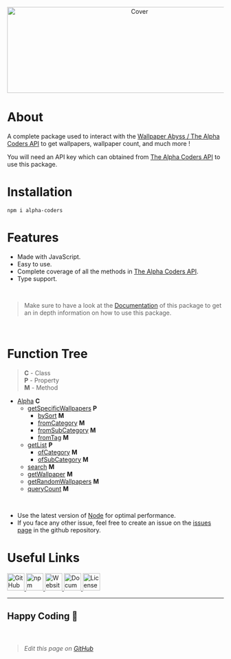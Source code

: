 <p align="center"> <img src="https://alpha-coders.js.org/svg/Alpha%20Coders.svg" alt="Cover" height="200px" width="600px"> </p>

# About
A complete package used to interact with the [Wallpaper Abyss / The Alpha Coders API](https://api.alphacoders.com/api/instructions) to get wallpapers, wallpaper count, and much more !

You will need an API key which can obtained from [The Alpha Coders API](https://api.alphacoders.com/api/instructions) to use this package. 

# Installation
```
npm i alpha-coders
```

# Features
- Made with JavaScript.
- Easy to use.
- Complete coverage of all the methods in [The Alpha Coders API](https://api.alphacoders.com/api/instructions).
- Type support.

<br>

> Make sure to have a look at the [Documentation](https://biologyscience.gitbook.io/alpha-coders) of this package to get an in depth information on how to use this package.

<br>

# Function Tree
> **C** - Class  
**P** - Property  
**M** - Method  

- [Alpha](https://biologyscience.gitbook.io/alpha-coders/reference/classes/alpha) **C**
  - [getSpecificWallpapers](https://biologyscience.gitbook.io/alpha-coders/reference/properties/getspecificwallpapers) **P**
    - [bySort](https://biologyscience.gitbook.io/alpha-coders/reference/methods/bysort) **M**
    - [fromCategory](https://biologyscience.gitbook.io/alpha-coders/reference/methods/fromcategory) **M**
    - [fromSubCategory](https://biologyscience.gitbook.io/alpha-coders/reference/methods/fromsubcategory) **M**
    - [fromTag](https://biologyscience.gitbook.io/alpha-coders/reference/methods/fromtag) **M**
  - [getList](https://biologyscience.gitbook.io/alpha-coders/reference/properties/getlist) **P**
    - [ofCategory](https://biologyscience.gitbook.io/alpha-coders/reference/methods/ofcategory) **M**
    - [ofSubCategory](https://biologyscience.gitbook.io/alpha-coders/reference/methods/ofsubcategory) **M**
  - [search](https://biologyscience.gitbook.io/alpha-coders/reference/methods/search) **M**
  - [getWallpaper](https://biologyscience.gitbook.io/alpha-coders/reference/methods/getwallpaper) **M**
  - [getRandomWallpapers](https://biologyscience.gitbook.io/alpha-coders/reference/methods/getrandomwallpapers) **M**
  - [queryCount](https://biologyscience.gitbook.io/alpha-coders/reference/methods/querycount) **M**

<br>

- Use the latest version of [Node](https://nodejs.org/) for optimal performance.
- If you face any other issue, feel free to create an issue on the [issues page](https://github.com/biologyscience/alpha-coders/issues) in the github repository.

# Useful Links
<a href="https://github.com/biologyscience/alpha-coders">
<img alt="GitHub" src="https://alpha-coders.js.org/svg/GitHub.svg" height="40px">
</a>
<a href="https://www.npmjs.com/package/alpha-coders">
<img alt="npm" src="https://alpha-coders.js.org/svg/npm.svg" height="40px">
</a>
<a href="https://alpha-coders.js.org">
<img alt="Website" src="https://alpha-coders.js.org/svg/Website.svg" height="40px">
</a>
<a href="https://biologyscience.gitbook.io/alpha-coders">
<img alt="Documentation" src="https://alpha-coders.js.org/svg/Docs.svg" height="40px">
</a>
<a href="https://github.com/biologyscience/alpha-coders/blob/main/LICENSE">
<img alt="License" src="https://alpha-coders.js.org/svg/Open%20Source.svg" height="40px">
</a>

---

## Happy Coding 🥳

<br>

> ###### Edit this page on [GitHub](https://github.com/biologyscience/alpha-coders/edit/main/README.md)